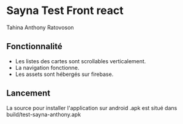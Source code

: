 # Sayna Test Front react

Tahina Anthony Ratovoson

## Fonctionnalité

- Les listes des cartes sont scrollables verticalement.
- La navigation fonctionne.
- Les assets sont hébergés sur firebase.

## Lancement

La source pour installer l'application sur android .apk est situé dans build/test-sayna-anthony.apk
